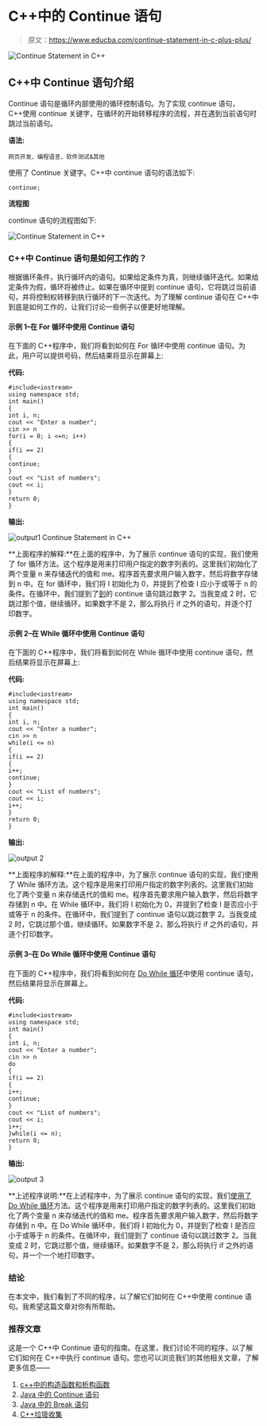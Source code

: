 # C++中的 Continue 语句

> 原文：<https://www.educba.com/continue-statement-in-c-plus-plus/>

![Continue Statement in C++](img/e2a825a7fae885758c1512db3830a21b.png)



## C++中 Continue 语句介绍

Continue 语句是循环内部使用的循环控制语句。为了实现 continue 语句，C++使用 continue 关键字，在循环的开始转移程序的流程，并在遇到当前语句时跳过当前语句。

**语法:**

<small>网页开发、编程语言、软件测试&其他</small>

使用了 Continue 关键字。C++中 continue 语句的语法如下:

```
continue;
```

**流程图**

continue 语句的流程图如下:

![Continue Statement in C++](img/41cb7c05186837fa029cfc87cba7ad21.png)



### C++中 Continue 语句是如何工作的？

根据循环条件，执行循环内的语句。如果给定条件为真，则继续循环迭代。如果给定条件为假，循环将被终止。如果在循环中提到 continue 语句，它将跳过当前语句，并将控制权转移到执行循环的下一次迭代。为了理解 continue 语句在 C++中到底是如何工作的，让我们讨论一些例子以便更好地理解。

#### 示例 1–在 For 循环中使用 Continue 语句

在下面的 C++程序中，我们将看到如何在 For 循环中使用 continue 语句。为此，用户可以提供号码，然后结果将显示在屏幕上:

**代码:**

```
#include<iostream>
using namespace std;
int main()
{
int i, n;
cout << "Enter a number";
cin >> n
for(i = 0; i <=n; i++)
{
if(i == 2)
{
continue;
}
cout << "List of numbers";
cout << i;
}
return 0;
}
```

**输出:**

![output1 Continue Statement in C++](img/31e7e65146de5c8e12bd3f33dd176f29.png)



**上面程序的解释:**在上面的程序中，为了展示 continue 语句的实现，我们使用了 for 循环方法。这个程序是用来打印用户指定的数字列表的。这里我们初始化了两个变量 n 来存储迭代的值和 me。程序首先要求用户输入数字，然后将数字存储到 n 中。在 for 循环中，我们将 I 初始化为 0，并提到了检查 I 应小于或等于 n 的条件。在循环中，我们提到了[到](https://www.educba.com/continue-in-c-sharp/)的 continue 语句跳过数字 2。当我变成 2 时，它跳过那个值，继续循环。如果数字不是 2，那么将执行 if 之外的语句，并逐个打印数字。

#### 示例 2–在 While 循环中使用 Continue 语句

在下面的 C++程序中，我们将看到如何在 While 循环中使用 continue 语句，然后结果将显示在屏幕上:

**代码:**

```
#include<iostream>
using namespace std;
int main()
{
int i, n;
cout << "Enter a number";
cin >> n
while(i <= n)
{
if(i == 2)
{
i++;
continue;
}
cout << "List of numbers";
cout << i;
i++;
}
return 0;
}
```

**输出:**

![output 2 ](img/b6fafa56c4c1453b07db3fef4aadb02b.png)



**上面程序的解释:**在上面的程序中，为了展示 continue 语句的实现，我们使用了 While 循环方法。这个程序是用来打印用户指定的数字列表的。这里我们初始化了两个变量 n 来存储迭代的值和 me。程序首先要求用户输入数字，然后将数字存储到 n 中。在 While 循环中，我们将 I 初始化为 0，并提到了检查 I 是否应小于或等于 n 的条件。在循环中，我们提到了 continue 语句以跳过数字 2。当我变成 2 时，它跳过那个值，继续循环。如果数字不是 2，那么将执行 if 之外的语句，并逐个打印数字。

#### 示例 3–在 Do While 循环中使用 Continue 语句

在下面的 C++程序中，我们将看到如何在 [Do While 循环](https://www.educba.com/do-while-loop-in-c/)中使用 continue 语句，然后结果将显示在屏幕上。

**代码:**

```
#include<iostream>
using namespace std;
int main()
{
int i, n;
cout << "Enter a number";
cin >> n
do
{
if(i == 2)
{
i++;
continue;
}
cout << "List of numbers";
cout << i;
i++;
}while(i <= n);
return 0;
}
```

**输出:**

![output 3](img/eef3e99fa9a4ad464574c854cdb4732f.png)



**上述程序说明:**在上述程序中，为了展示 continue 语句的实现，我们[使用了 Do While 循环](https://www.educba.com/do-while-loop-in-javascript/)方法。这个程序是用来打印用户指定的数字列表的。这里我们初始化了两个变量 n 来存储迭代的值和 me。程序首先要求用户输入数字，然后将数字存储到 n 中。在 Do While 循环中，我们将 I 初始化为 0，并提到了检查 I 是否应小于或等于 n 的条件。在循环中，我们提到了 continue 语句以跳过数字 2。当我变成 2 时，它跳过那个值，继续循环。如果数字不是 2，那么将执行 if 之外的语句，并一个一个地打印数字。

### 结论

在本文中，我们看到了不同的程序，以了解它们如何在 C++中使用 continue 语句。我希望这篇文章对你有所帮助。

### 推荐文章

这是一个 C++中 Continue 语句的指南。在这里，我们讨论不同的程序，以了解它们如何在 C++中执行 continue 语句。您也可以浏览我们的其他相关文章，了解更多信息——

1.  [c++中的构造函数和析构函数](https://www.educba.com/constructor-and-destructor-in-c-plus-plus/)
2.  [Java 中的 Continue 语句](https://www.educba.com/continue-statement-in-java/)
3.  [Java 中的 Break 语句](https://www.educba.com/break-statement-in-java/)
4.  [C++垃圾收集](https://www.educba.com/c-plus-plus-garbage-collection/)





